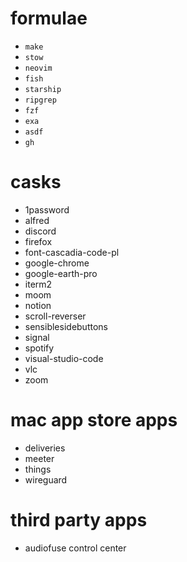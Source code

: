 # formulae
- `make`
- `stow`
- `neovim`
- `fish`
- `starship`
- `ripgrep`
- `fzf`
- `exa`
- `asdf`
- `gh`

# casks
- 1password
- alfred
- discord
- firefox
- font-cascadia-code-pl
- google-chrome
- google-earth-pro
- iterm2
- moom
- notion
- scroll-reverser
- sensiblesidebuttons
- signal
- spotify
- visual-studio-code
- vlc
- zoom

# mac app store apps
- deliveries
- meeter
- things
- wireguard

# third party apps
- audiofuse control center

